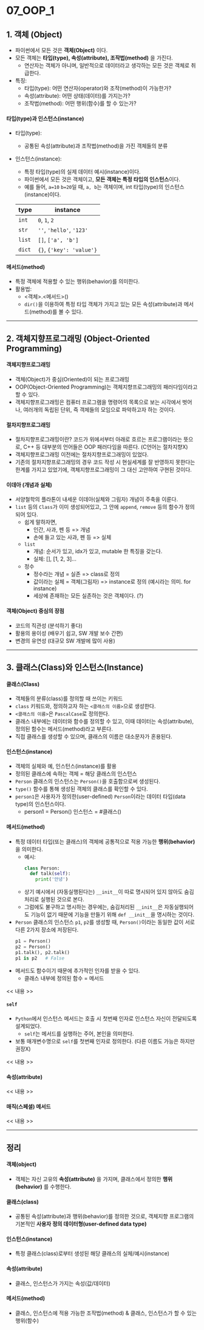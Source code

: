 # 07_OOP_1

## 1. 객체 (Object)
- 파이썬에서 모든 것은 **객체(Object)** 이다.
- 모든 객체는 **타입(type), 속성(attribute), 조작법(method)** 을 가진다.
  - 연산자는 객체가 아니며, 일반적으로 데이터라고 생각하는 모든 것은 객체로 취급한다.
- 특징:
  - 타입(type): 어떤 연산자(operator)와 조작(method)이 가능한가?
  - 속성(attribute): 어떤 상태(데이터)를 가지는가?
  - 조작법(method): 어떤 행위(함수)를 할 수 있는가?
#### 타입(type)과 인스턴스(instance)
- 타입(type):
  - 공통된 속성(attribute)과 조작법(method)을 가진 객체들의 분류
- 인스턴스(instance):
  - 특정 타입(type)의 실제 데이터 예시(instance)이다.
  - 파이썬에서 모든 것은 객체이고, **모든 객체는 특정 타입의 인스턴스**이다.
  - 예를 들어, `a=10` `b=20`일 때, `a, b`는 객체이며, int 타입(type)의 인스턴스(instance)이다.

  | type         | instance                 | 
  | -------------| ------------------------ | 
  | `int`        | `0`, `1`, `2`            |
  | `str`        | `''`, `'hello'`, `'123'` | 
  | `list`       | `[]`, `['a', 'b']`       | 
  | `dict`       | `{}`, `{'key': 'value'}` | 

#### 메서드(method)
- 특정 객체에 적용할 수 있는 행위(behavior)를 의미한다.
- 활용법:
  - <객체>.<메서드>()
  - `dir()`을 이용하여 특정 타입 객체가 가지고 있는 모든 속성(attribute)과 메서드(method)를 볼 수 있다.

---

## 2. 객체지향프로그래밍 (Object-Oriented Programming)
#### 객체지향프로그래밍
- 객체(Object)가 중심(Oriented)이 되는 프로그래밍
- OOP(Object-Oriented Programming)는 객체지향프로그래밍의 패러다임이라고 할 수 있다.
- 객체지향프로그래밍은 컴퓨터 프로그램을 명령어의 목록으로 보는 시각에서 벗어나, 여러개의 독립된 단위, 즉 객체들의 모임으로 파악하고자 하는 것이다.
#### 절차지향프로그래밍
- 절차지향프로그래밍이란? 코드가 위에서부터 아래로 흐르는 프로그램이라는 뜻으로, C++ 등 대부분의 언어들은 OOP 패러다임을 따른다. (C언어는 절차지향X)
- 객체지향프로그래밍 이전에는 절차지향프로그래밍이 있었다.
- 기존의 절차지향프로그래밍의 경우 코드 작성 시 현실세계를 잘 반영하지 못한다는 한계를 가지고 있었기에, 객체지향프로그래밍이 그 대신 고안하여 구현된 것이다.
#### 이데아 (개념과 실체)
- 서양철학의 플라톤이 내세운 이데아(실체와 그림자) 개념이 주축을 이룬다.
- `list` 등의 `Class`가 이미 생성되어있고, 그 안에 `append`, `remove` 등의 함수가 정의되어 있다.
  - 쉽게 말하자면,
    - 인간, 사과, 펜 등 => 개념
    - 손에 들고 있는 사과, 펜 등 => 실체
  - `list`
    - 개념: 순서가 있고, idx가 있고, mutable 한 특징을 갖는다.
    - 실체: [], [1, 2, 3]...
  - 정수
    - 정수라는 개념 = 실존 => class로 정의
    - 값이라는 실체 = 객체(그림자) => instance로 정의 (예시라는 의미. for instance)
    - 세상에 존재하는 모든 실존하는 것은 객체이다. (?)
#### 객체(Object) 중심의 장점
- 코드의 직관성 (분석하기 좋다)
- 활용의 용이성 (배우기 쉽고, SW 개발 보수 간편)
- 변경의 유연성 (대규모 SW 개발에 많이 사용)

---


## 3. 클래스(Class)와 인스턴스(Instance)
#### 클래스(Class)
- 객체들의 분류(class)를 정의할 때 쓰이는 키워드
- `class` 키워드와, 정의하고자 하는 `<클래스의 이름>`으로 생성한다.
- `<클래스의 이름>`은 `PascalCase`로 정의한다.
- 클래스 내부에는 데이터와 함수를 정의할 수 있고, 이때 데이터는 속성(attribute), 정의된 함수는 메서드(method)라고 부른다.
- 직접 클래스를 생성할 수 있으며, 클래스의 이름은 대소문자가 혼용된다.


#### 인스턴스(instance)
- 객체의 실체와 예, 인스턴스(instance)를 활용
- 정의된 클래스에 속하는 객체 = 해당 클래스의 인스턴스
- `Person` 클래스의 인스턴스는 `Person()`을 호출함으로써 생성된다.
- `type()` 함수를 통해 생성된 객체의 클래스를 확인할 수 있다.
- `person1`은 사용자가 정의한(user-defined) `Person`이라는 데이터 타입(data type)의 인스턴스이다.
  - person1 = Person()
    인스턴스 = #클래스()


#### 메서드(method)
- 특정 데이터 타입(또는 클래스)의 객체에 공통적으로 적용 가능한 **행위(behavior)** 을 의미한다.
  - 예시:
    ```py
    class Person:
      def talk(self):
        print('안녕')
    ```
  - 상기 예시에서 (자동실행된다는) `__init__`이 따로 명시되어 있지 않아도 숨김처리로 실행된 것으로 본다.
  - 그럼에도 불구하고 명시하는 경우에는, 숨김처리된 `__init__`은 자동실행되어도 기능이 없기 때문에 기능을 만들기 위해 `def __init__`을 명시하는 것이다.
- `Person` 클래스의 인스턴스 `p1`, `p2`를 생성할 때, `Person()`이라는 동일한 값이 서로 다른 2가지 장소에 저장된다.
  ```py
  p1 = Person()
  p2 = Person()
  p1.talk(), p2.talk()
  p1 is p2   # False
  ```
- 메서드도 함수이기 때문에 추가적인 인자를 받을 수 있다.
  - 클래스 내부에 정의된 함수 = 메서드


<< 내용 >>


#### `self`
- `Python`에서 인스턴스 메서드는 호출 시 첫번째 인자로 인스턴스 자신이 전달되도록 설계되었다.
  - `self`는 메서드를 실행하는 주어, 본인을 의미한다.
- 보통 매개변수명으로 `self`를 첫번째 인자로 정의한다. (다른 이름도 가능은 하지만 권장X)

<< 내용 >>


#### 속성(attribute)

<< 내용 >>

#### 매직(스페셜) 메서드

<< 내용 >>


---

## 정리
#### 객체(object)
- 객체는 자신 고유의 **속성(attribute)** 을 가지며, 클래스에서 정의한 **행위(behavior)** 를 수행한다.

#### 클래스(class)
- 공통된 속성(attribute)과 행위(behavior)를 정의한 것으로, 객체지향 프로그램의 기본적인 **사용자 정의 데이터형(user-defined data type)**

#### 인스턴스(instance)
- 특정 클래스(class)로부터 생성된 해당 클래스의 실체/예시(instance)

#### 속성(attribute)
- 클래스, 인스턴스가 가지는 속성(값/데이터)

#### 메서드(method)
- 클래스, 인스턴스에 적용 가능한 조작법(method) & 클래스, 인스턴스가 할 수 있는 행위(함수)
